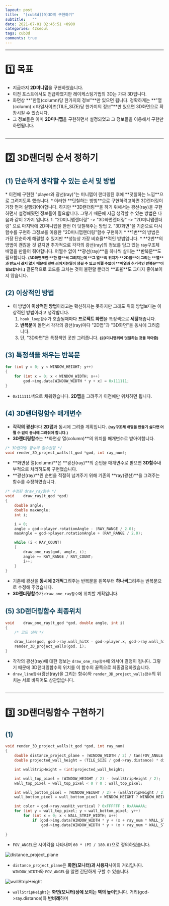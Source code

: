 ```yaml
---
layout: post
title:  "[cub3d](9)3D벽 구현하기"
subtitle:   ""
date: 2021-07-01 02:45:51 +0900
categories: 42seoul
tags: cub3d
comments: true 
---
```


* * *
<h1>1️⃣ 목표</h1>

* 지금까지 **2D미니맵**을 구현하였습니다.
* 이전 포스트에서도 언급하였지만 <rd>레이케스팅</rd>기법의 3D는 가짜 3D입니다.
* 화면상 **"한열(column)당 한가지의 정보"**만 있으면 됩니다. 정확하게는 **"열(column) x 타일사이즈(TILE_SIZE)당 한가지의 정보"**만 있으면 3D화면으로 확장시킬 수 있습니다.
* 그 정보들은 이미 **2D미니맵**을 구현하면서 설정되었고 그 정보들을 이용해서 구현만 하면됩니다.
<br><br>

* * *
<h1>2️⃣ 3D랜더링 순서 정하기</h1>

<h2 style="color:#0e435c;">(1) 단순하게 생각할 수 있는 순서 및 방법</h2>
* 이전에 구현한 "<rd>player</rd>와 <rd>광선(ray)</rd>"는 <rd>미니맵</rd>이 랜더링된 후에 **덧칠하는 느낌**으로 그려지도록 했습니다.
* 이러한 **덧칠하는 방벙**으로 구현하려고하면 <rd>3D랜더링</rd>이 가장 먼저 실행되어야합니다. 하지만 **3D랜더링**을 하기 위해서는 <rd>광선(ray)</rd>을 구현하면서 설정해줬던 정보들이 필요합니다. 그렇기 때문에 지금 생각할 수 있는 방법은 다음과 같이 2가지 입니다.
    1. "2D미니맵랜더링" -&gt; "3D화면랜더링" -&gt; "2D미니맵랜더링" 으로 마지막에 <rd>2D미니맵</rd>을 한번 더 덧칠해주는 방법
    2. "3D화면"을 기준으로 다시 함수를 구현하 그정보를 이용한 "2D미니맵랜더링"함수 구현하기
* **1번**의 방법은 가장 단순하게 해결할 수 있지만 **성능상 가장 비효율**적인 방법입니다.
* **2번**의 방법이 괜찮을 것 같지만 추가적으로 <rd>각각의 광선(ray)<rd>의 정보를 담고 있는 <rd>ray구조체 배열</rd>을 만들어 줘야합니다. 어쩔수 없이 **광선(ray)**을 하나씩 살피는 **반복문**도 필요합니다. <b style="font-size:85%"> (3D화면또한 **한 열**씩 그려지는데 **그 열**의 위치가 **2D맵**이 그리는 **열**과 반드시 같지 않기 때문에 덮여 씌어지는일이 생길 수 있고 어쩔 수없이 **배열과 추가적인 반복문**이 필요합니다.)</b> 결론적으로 코드를 고치는 것이 불편할 뿐더러 **효율**도 그다지 좋아보이지 않습니다.

<h2 style="color:#0e435c;">(2) 이상적인 방법</h2>

* 이 방법이 **이상적인 방법**이라고는 확신하지는 못하지만 그래도 위의 방법보다는 이상적인 방법이라고 생각합니다.
    1. `hook_loop함수`가 호출될때마다 **프로젝트 화면**을 <rd>특정색</rd>으로 **세팅**해줍니다.
    2. **반복문**이 돌면서 <rd>각각의 광선(ray)</rd>마다 "2D맵"과 "3D화면"을 동시에 그려줍니다.
    3. 단, "3D화면"은 <rd>특정색</rd>인 곳만 그려줍니다. <b style="font-size:85%">(2D미니맵위에 덧칠하는 것을 막아줌)</b>

<h2 style="color:#0e435c;">(3) 특정색을 채우는 반복문</h2>

```c
for (int y = 0; y < WINDOW_HEIGHT; y++)
{
    for (int x = 0; x < WINDOW_WIDTH; x++)
        god->img.data[WINDOW_WIDTH * y + x] = 0x111111;            
}
```

* `0x111111`색으로 채워줬습니다. **2D맵**을 그려주기 이전에만 위치하면 됩니다.

<h2 style="color:#0e435c;">(4) 3D랜더링함수 매개변수</h2>

* **각각의 광선**마다 **2D맵**과 동시에 그려줄 계획입니다. <b style="font-size:85%">(ray구조체 배열을 만들기 싫다면 어쩔 수 없이 동시에 그려줘야 합니다.)</b>
* **3D랜더링함수**는 **화면상 열(column)**의 위치를 매개변수로 받아야합니다.

```c
/* 3D랜더링 함수의 함수원형 */
void render_3D_project_walls(t_god *god, int ray_num);
```

* **화면상 열(column)**은 **광선(ray)**의 순번을 매개변수로 받으면 **3D함수**내부적으로 처리하도록 구현했습니다.
* **광선(ray)**읜 순번을 적절히 넘겨주기 위해 기존의 **ray(광선)**을 그려주는 함수를 수정하였습니다.

```c
/* 수정된 draw_ray함수 */
void    draw_ray(t_god *god)
{
    double angle;
    double maxAngle;
    int i;

    i = 0;
    angle = god->player.rotationAngle - (RAY_RANGE / 2.0);
    maxAngle = god->player.rotationAngle + (RAY_RANGE / 2.0);

    while (i < RAY_COUNT)
    {
        draw_one_ray(god, angle, i);
        angle += RAY_RANGE / RAY_COUNT;
        i++;
    }
}
```

* 기존에 광선을 **동시에 2개씩**그려주는 반복문을 왼쪽부터 **하나씩**그려주는 반복문으로 수정해 주었습니다.
* **3D랜더링함수**가 `draw_one_ray함수`에 위치할 계획입니다.

<h2 style="color:#0e435c;">(5) 3D랜더링함수 최종위치</h2>

```c
void    draw_one_ray(t_god *god, double angle, int i)
{
    /* 코드 생략 */

    draw_line(god, god->ray.wall_hitX - god->player.x, god->ray.wall_hitY - god->player.y);
    render_3D_project_walls(god, i);
}
```

* <rd>각각의 광선(ray)</rd>에 대한 정보는 `draw_one_ray함수`에 와서야 결정이 됩니다. 그렇기 때문에 <rd>3D랜더링함수의 위치</rd>를 이 함수의 끝쪽으로 최종결정하였습니다.
* `draw_line함수`(광선(ray)을 그리는 함수)와 `render_3D_project_walls함수`의 위치는 서로 바뀌어도 상관없습니다.
<br><br>

* * *
<h1>3️⃣ 3D랜더링함수 구현하기</h1>
<h2 style="color:#0e435c;">(1) </h2>

```c
void render_3D_project_walls(t_god *god, int ray_num)
{
    double distance_project_plane = (WINDOW_WIDTH / 2) / tan(FOV_ANGLE / 2);
    double projected_wall_height = (TILE_SIZE / god->ray.distance) * distance_project_plane;

    int wallStripHeight = (int)projected_wall_height;

    int wall_top_pixel = (WINDOW_HEIGHT / 2) - (wallStripHeight / 2);
    wall_top_pixel = wall_top_pixel < 0 ? 0 : wall_top_pixel;

    int wall_bottom_pixel = (WINDOW_HEIGHT / 2) + (wallStripHeight / 2);
    wall_bottom_pixel = wall_bottom_pixel > WINDOW_HEIGHT ? WINDOW_HEIGHT : wall_bottom_pixel;

    int color = god->ray.wasHit_vertical ? 0xFFFFFF : 0xAAAAAA;
    for (int y = wall_top_pixel; y < wall_bottom_pixel; y++)
        for (int x = 0; x < WALL_STRIP_WIDTH; x++)
            if (god->img.data[WINDOW_WIDTH * y + (x + ray_num * WALL_STRIP_WIDTH)] == 0x111111)
                god->img.data[WINDOW_WIDTH * y + (x + ray_num * WALL_STRIP_WIDTH)] = color;
    
}
```

* `FOV_ANGEL`은 <rd>시야각</rd>을 나타내며 `60 * (PI / 180.0)`으로 정의하였습니다.
<img src="https://kirkim.github.io/assets/img/cub3d/cub42.png" alt="distance_project_plane">

* `distance_project_plane`은 **화면(모니터)과 사용자**사이의 거리입니다. `WINDOW_WIDTH`와 `FOV_ANGEL`을 알면 간단하게 구할 수 있습니다.
<img src="https://kirkim.github.io/assets/img/cub3d/cub43.png" alt="wallStripHeight">

* `wallStripHeight`는 **화면(모니터)상에 보이는 벽의 높이**입니다. 거리(god->ray.distance)와 **반비례**하며 